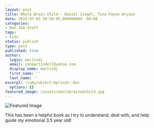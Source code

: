 ```yaml
---
layout: post
title: Whole Brain Child - Daniel Siegel, Tina Payne Bryson
date: 2015-07-03 20:50:05.000000000 -04:00
categories:
- Non Job Stuff
tags:
- kids
status: publish
type: post
published: true
author:
  login: martindj
  email: jonmartindell@yahoo.com
  display_name: martindj
  first_name: ''
  last_name: ''
excerpt: !ruby/object:Hpricot::Doc
  options: {}
featured_image: /assets/wholebrainedchild.jpg
---
```

![Featured Image]({{page.featured_image}})

This has been a helpful book as I try to understand, deal with, and help guide my emotional 3.5 year old!
